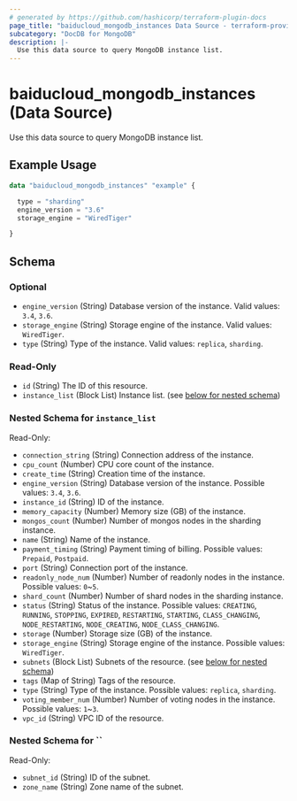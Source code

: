 ```yaml
---
# generated by https://github.com/hashicorp/terraform-plugin-docs
page_title: "baiducloud_mongodb_instances Data Source - terraform-provider-baiducloud"
subcategory: "DocDB for MongoDB"
description: |-
  Use this data source to query MongoDB instance list.
---
```


# baiducloud_mongodb_instances (Data Source)

Use this data source to query MongoDB instance list.

## Example Usage

```terraform
data "baiducloud_mongodb_instances" "example" {

  type = "sharding"
  engine_version = "3.6"
  storage_engine = "WiredTiger"

}
```

<!-- schema generated by tfplugindocs -->
## Schema

### Optional

- `engine_version` (String) Database version of the instance. Valid values: `3.4`, `3.6`.
- `storage_engine` (String) Storage engine of the instance. Valid values: `WiredTiger`.
- `type` (String) Type of the instance. Valid values: `replica`, `sharding`.

### Read-Only

- `id` (String) The ID of this resource.
- `instance_list` (Block List) Instance list. (see [below for nested schema](#nestedblock--instance_list))

<a id="nestedatt--instance_list"></a>
### Nested Schema for `instance_list`

Read-Only:

- `connection_string` (String) Connection address of the instance.
- `cpu_count` (Number) CPU core count of the instance.
- `create_time` (String) Creation time of the instance.
- `engine_version` (String) Database version of the instance. Possible values: `3.4`, `3.6`.
- `instance_id` (String) ID of the instance.
- `memory_capacity` (Number) Memory size (GB) of the instance.
- `mongos_count` (Number) Number of mongos nodes in the sharding instance.
- `name` (String) Name of the instance.
- `payment_timing` (String) Payment timing of billing. Possible values: `Prepaid`, `Postpaid`.
- `port` (String) Connection port of the instance.
- `readonly_node_num` (Number) Number of readonly nodes in the instance. Possible values: `0`~`5`.
- `shard_count` (Number) Number of shard nodes in the sharding instance.
- `status` (String) Status of the instance. Possible values: `CREATING`, `RUNNING`, `STOPPING`, `EXPIRED`, `RESTARTING`, `STARTING`, `CLASS_CHANGING`, `NODE_RESTARTING`, `NODE_CREATING`, `NODE_CLASS_CHANGING`.
- `storage` (Number) Storage size (GB) of the instance.
- `storage_engine` (String) Storage engine of the instance. Possible values: `WiredTiger`.
- `subnets` (Block List) Subnets of the resource. (see [below for nested schema](#nestedblock--instance_list--subnets))
- `tags` (Map of String) Tags of the resource.
- `type` (String) Type of the instance. Possible values: `replica`, `sharding`.
- `voting_member_num` (Number) Number of voting nodes in the instance. Possible values: `1`~`3`.
- `vpc_id` (String) VPC ID of the resource.

<a id="nestedobjatt--instance_list--subnets"></a>
### Nested Schema for ``

Read-Only:

- `subnet_id` (String) ID of the subnet.
- `zone_name` (String) Zone name of the subnet.
